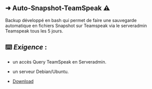 ## ➜ Auto-Snapshot-TeamSpeak ⚠️
    
Backup développé en bash qui permet de faire une sauvegarde automatique en fichiers Snapshot sur Teamspeak via le serveradmin Teamspeak tous les 5 jours.

## ⌨️ *__Exigence__* :
* un accès Query TeamSpeak en Serveradmin. 
* un serveur Debian/Ubuntu.


* [Download](https://github.com/BadySmith/Auto-Snapshot-TeamSpeak/archive/master.zip)


